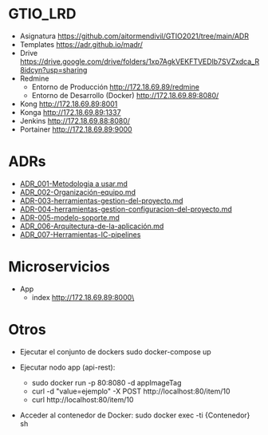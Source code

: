 # GTIO_LRD
 * Asignatura https://github.com/aitormendivil/GTIO2021/tree/main/ADR
 * Templates https://adr.github.io/madr/
 * Drive https://drive.google.com/drive/folders/1xp7AgkVEKFTVEDlb7SVZxdca_R8idcyn?usp=sharing
 * Redmine
      * Entorno de Producción http://172.18.69.89/redmine   
      * Entorno de Desarrollo (Docker) http://172.18.69.89:8080/
  * Kong http://172.18.69.89:8001 
  * Konga http://172.18.69.89:1337
  * Jenkins http://172.18.69.88:8080/
  * Portainer http://172.18.69.89:9000

# ADRs 
* [ADR_001-Metodologia a usar.md](./doc/adr/ADR_001-Metodologia%20a%20usar.md)
* [ADR_002-Organización-equipo.md](./doc/adr/ADR_002-Organización-equipo.md)
* [ADR-003-herramientas-gestion-del-proyecto.md](./doc/adr/ADR-003-herramientas-gestion-del-proyecto.md)
* [ADR-004-herramientas-gestion-configuracion-del-proyecto.md](./doc/adr/ADR-004-herramientas-gestion-configuracion-del-proyecto.md)
* [ADR-005-modelo-soporte.md](./doc/adr/ADR-005-modelo-soporte.md)
* [ADR_006-Arquitectura-de-la-aplicación.md](./doc/adr/ADR_006-Arquitectura-de-la-aplicación.md)
* [ADR_007-Herramientas-IC-pipelines](./doc/adr/ADR_007-Herramientas-IC-pipelines.md)

# Microservicios
* App
     * index http://172.18.69.89:8000\

 # Otros
 * Ejecutar el conjunto de dockers
    sudo docker-compose up
 * Ejecutar nodo app (api-rest): 
    * sudo docker run -p 80:8080 -d appImageTag
    * curl -d "value=ejemplo" -X POST http://localhost:80/item/10
    * curl http://localhost:80/item/10

 * Acceder al contenedor de Docker: sudo docker exec -ti {Contenedor} sh


